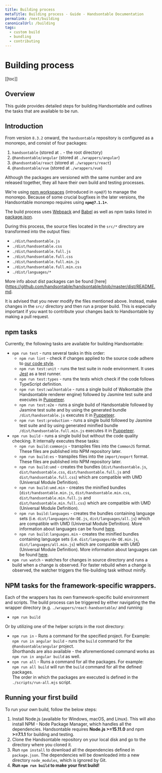 ```yaml
---
title: Building process
metaTitle: Building process - Guide - Handsontable Documentation
permalink: /next/building
canonicalUrl: /building
tags:
  - custom build
  - bundling
  - contributing
---
```


# Building process

[[toc]]

## Overview

This guide provides detailed steps for building Handsontable and outlines the tasks that are available to be run.

## Introduction

From version `8.3.2` onward, the `handsontable` repository is configured as a monorepo, and consist of four packages:

1. `handsontable` (stored at `.` - the root directory)
2. `@handsontable/angular` (stored at `./wrappers/angular`)
3. `@handsontable/react` (stored at `./wrappers/react`)
4. `@handsontable/vue` (stored at `./wrappers/vue`)

Although the packages are versioned with the same number and are released together, they all have their own build and testing processes.

We're using [npm workspaces](https://docs.npmjs.com/cli/v7/using-npm/workspaces) (introduced in `npm@7`) to manage the monorepo. Because of some crucial bugfixes in the later versions, the Handsontable monorepo requires using **`npm@7.1.1+`**.

The build process uses [Webpack](https://webpack.js.org/) and [Babel](https://babeljs.io/) as well as npm tasks listed in [package.json](https://github.com/handsontable/handsontable/blob/master/package.json).

During this process, the source files located in the `src/*` directory are transformed into the output files:

* `./dist/handsontable.js`
* `./dist/handsontable.css`
* `./dist/handsontable.full.js`
* `./dist/handsontable.full.css`
* `./dist/handsontable.full.min.js`
* `./dist/handsontable.full.min.css`
* `./dist/languages/*`

More info about dist packages can be found [here](https://github.com/handsontable/handsontable/blob/master/dist/README.md.

It is advised that you never modify the files mentioned above. Instead, make changes in the `src/` directory and then run a proper build. This is especially important if you want to contribute your changes back to Handsontable by making a pull request.

## npm tasks

Currently, the following tasks are available for building Handsontable:

* `npm run test` - runs several tasks in this order:
  * `npm run lint` - check if changes applied to the source code adhere to [our code style](https://github.com/handsontable/handsontable/blob/master/.eslintrc.js).
  * `npm run test:unit` - runs the test suite in node environment. It uses [Jest](https://facebook.github.io/jest/) as a test runner.
  * `npm run test:types` - runs the tests which check if the code follows TypeScript definition.
  * `npm run test:walkontable` - runs a single build of Walkontable (the Handsontable renderer engine) followed by Jasmine test suite and executes in [Puppeteer](https://github.com/GoogleChrome/puppeteer).
  * `npm run test:e2e` - runs a single build of Handsontable followed by Jasmine test suite and by using the generated bundle `/dist/handsontable.js` executes it in [Puppeteer](https://github.com/GoogleChrome/puppeteer).
  * `npm run test:production` - runs a single build followed by Jasmine test suite and by using generated minified bundle `/dist/handsontable.full.min.js` executes it in [Puppeteer](https://github.com/GoogleChrome/puppeteer).
* `npm run build` - runs a single build but without the code quality checking. It internally executes these tasks:
  * `npm run build:commonjs` - transpiles files into the `CommonJS` format. These files are published into NPM repository later.
  * `npm run build:es` - transpiles files into the `import/export` format. These files are published into NPM repository later.
  * `npm run build:umd` - creates the bundles (`dist/handsontable.js`, `dist/handsontable.css`, `dist/handsontable.full.js` and `dist/handsontable.full.css`) which are compatible with UMD (Universal Module Definition).
  * `npm run build:umd.min` - creates the minified bundles (`dist/handsontable.min.js`, `dist/handsontable.min.css`, `dist/handsontable.min.full.js` and `dist/handsontable.min.full.css`) which are compatible with UMD (Universal Module Definition).
  * `npm run build:languages` - creates the bundles containing language sets (i.e. `dist/languages/de-DE.js`, `dist/languages/all.js`) which are compatible with UMD (Universal Module Definition). More information about languages can be found [here](@/guides/internationalization/internationalization-i18n.md).
  * `npm run build:languages.min` - creates the minified bundles containing language sets (i.e. `dist/languages/de-DE.min.js`, `dist/languages/all.min.js`) which are compatible with UMD (Universal Module Definition). More information about languages can be found [here](@/guides/internationalization/internationalization-i18n.md).
* `npm run watch` - watches for changes in source directory and runs a build when a change is observed. For faster rebuild when a change is observed, the watcher triggers the file-building task without minify.

## NPM tasks for the framework-specific wrappers.

Each of the wrappers has its own framework-specific build environment and scripts. The build process can be triggered by either navigating the the wrapper directory (e.g. `./wrappers/react-handsontable/` and running:

*   `npm run build`

Or by utilizing one of the helper scripts in the root directory:

*   `npm run in` - Runs a command for the specified project. For Example:  
    `npm run in angular build` - runs the `build` command for the `@handsontable/angular` project.  
    Shorthands are also available - the aforementioned command works as `npm run in angular build` as well.
*   `npm run all` - Runs a command for all the packages. For example:  
    `npm run all build` will run the `build` command for all the defined packages.  
    The order in which the packages are executed is defined in the `./scripts/run-all.mjs` script.

## Running your first build

To run your own build, follow the below steps:

1. Install Node.js (available for Windows, macOS, and Linux). This will also install NPM - Node Package Manager, which handles all the dependencies. Handsontable requires **Node.js >=15.11.0** and npm **>=7.1.1** for building and testing.
2. Clone the Handsontable repository on your local disk and go to the directory where you cloned it.
3. Run `npm install` to download all the dependencies defined in `package.json`. The dependencies will be downloaded into a new directory `node_modules`, which is ignored by Git.
4. **Run `npm run build` to make your first build!**

